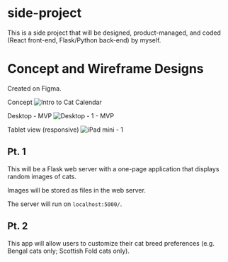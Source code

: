 # side-project
This is a side project that will be designed, product-managed, and coded (React front-end, Flask/Python back-end) by myself.

# Concept and Wireframe Designs
Created on Figma.

Concept
![Intro to Cat Calendar](https://user-images.githubusercontent.com/34948365/120084735-9225c980-c087-11eb-8540-a26eb7de0a12.png)

Desktop - MVP
![Desktop - 1 - MVP](https://user-images.githubusercontent.com/34948365/120084737-9225c980-c087-11eb-8546-8195e4eeb53c.png)

Tablet view (responsive)
![iPad mini - 1](https://user-images.githubusercontent.com/34948365/120084736-9225c980-c087-11eb-87de-18e06bc5e8db.png)

## Pt. 1
This will be a Flask web server with a one-page application that displays random images of cats. 

Images will be stored as files in the web server.

The server will run on `localhost:5000/`.

## Pt. 2
This app will allow users to customize their cat breed preferences (e.g. Bengal cats only; Scottish Fold cats only).
